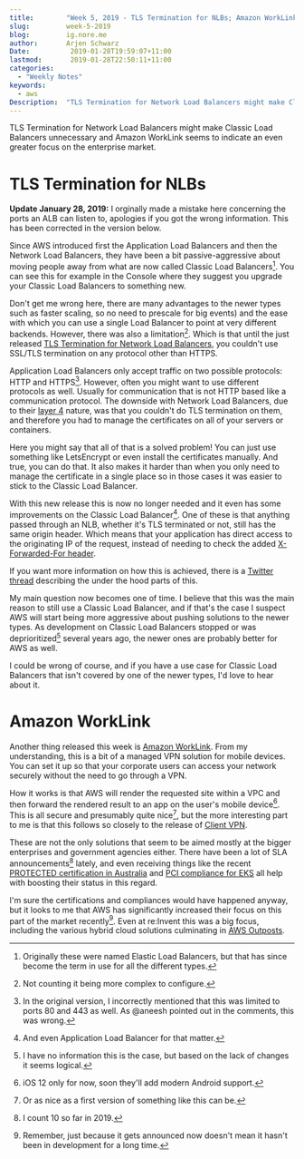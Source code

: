 ```yaml
---
title:        "Week 5, 2019 - TLS Termination for NLBs; Amazon WorkLink"
slug:         week-5-2019
blog:         ig.nore.me  
author:       Arjen Schwarz  
Date:          2019-01-28T19:59:07+11:00
lastmod:       2019-01-28T22:50:11+11:00
categories:   
  - "Weekly Notes"
keywords:
  - aws
Description:  "TLS Termination for Network Load Balancers might make Classic Load Balancers unnecessary and Amazon WorkLink seems to indicate an even greater focus on the enterprise market."
---
```


TLS Termination for Network Load Balancers might make Classic Load Balancers unnecessary and Amazon WorkLink seems to indicate an even greater focus on the enterprise market.

# TLS Termination for NLBs

<div class='ignoreme-update'>
<strong>Update January 28, 2019:</strong> I orginally made a mistake here concerning the ports an ALB can listen to, apologies if you got the wrong information. This has been corrected in the version below.
</div>

Since AWS introduced first the Application Load Balancers and then the Network Load Balancers, they have been a bit passive-aggressive about moving people away from what are now called Classic Load Balancers[^1]. You can see this for example in the Console where they suggest you upgrade your Classic Load Balancers to something new.

Don't get me wrong here, there are many advantages to the newer types such as faster scaling, so no need to prescale for big events) and the ease with which you can use a single Load Balancer to point at very different backends. However, there was also a limitation[^2]. Which is that until the just released [TLS Termination for Network Load Balancers](https://aws.amazon.com/blogs/aws/new-tls-termination-for-network-load-balancers/), you couldn't use SSL/TLS termination on any protocol other than HTTPS.

Application Load Balancers only accept traffic on two possible protocols: HTTP and HTTPS[^9]. However, often you might want to use different protocols as well. Usually for communication that is not HTTP based like a communication protocol. The downside with Network Load Balancers, due to their [layer 4](https://en.m.wikipedia.org/wiki/Transport_layer) nature, was that you couldn't do TLS termination on them, and therefore you had to manage the certificates on all of your servers or containers.

Here you might say that all of that is a solved problem! You can just use something like LetsEncrypt or even install the certificates manually. And true, you can do that. It also makes it harder than when you only need to manage the certificate in a single place so in those cases it was easier to stick to the Classic Load Balancer.

With this new release this is now no longer needed and it even has some improvements on the Classic Load Balancer[^3]. One of these is that anything passed through an NLB, whether it's TLS terminated or not, still has the same origin header. Which means that your application has direct access to the originating IP of the request, instead of needing to check the added [X-Forwarded-For header](https://en.m.wikipedia.org/wiki/X-Forwarded-For).

If you want more information on how this is achieved, there is a [Twitter thread](https://twitter.com/colmmacc/status/1088510453767000064) describing the under the hood parts of this.

My main question now becomes one of time. I believe that this was the main reason to still use a Classic Load Balancer, and if that's the case I suspect AWS will start being more aggressive about pushing solutions to the newer types. As development on Classic Load Balancers stopped or was deprioritized[^4] several years ago, the newer ones are probably better for AWS as well.

I could be wrong of course, and if you have a use case for Classic Load Balancers that isn't covered by one of the newer types, I'd love to hear about it.

# Amazon WorkLink

Another thing released this week is [Amazon WorkLink](https://aws.amazon.com/blogs/aws/amazon-worklink-secure-one-click-mobile-access-to-internal-websites-and-applications/). From my understanding, this is a bit of a managed VPN solution for mobile devices. You can set it up so that your corporate users can access your network securely without the need to go through a VPN.

How it works is that AWS will render the requested site within a VPC and then forward the rendered result to an app on the user's mobile device[^5]. This is all secure and presumably quite nice[^6], but the more interesting part to me is that this follows so closely to the release of [Client VPN](/weekly-notes/week-3-2019/).

These are not the only solutions that seem to be aimed mostly at the bigger enterprises and government agencies either. There have been a lot of SLA announcements[^7] lately, and even receiving things like the recent [PROTECTED certification in Australia](https://aws.amazon.com/blogs/security/aws-awarded-protected-certification-in-australia/) and [PCI compliance for EKS](https://aws.amazon.com/about-aws/whats-new/2019/01/amazon-eks-achieves-iso-and-pci-compliance/) all help with boosting their status in this regard. 

I'm sure the certifications and compliances would have happened anyway, but it looks to me that AWS has significantly increased their focus on this part of the market recently[^8]. Even at re:Invent this was a big focus, including the various hybrid cloud solutions culminating in [AWS Outposts](https://aws.amazon.com/outposts/).

[^1]:	Originally these were named Elastic Load Balancers, but that has since become the term in use for all the different types.

[^2]:	Not counting it being more complex to configure.

[^3]:	And even Application Load Balancer for that matter.

[^4]:	I have no information this is the case, but based on the lack of changes it seems logical.

[^5]:	iOS 12 only for now, soon they'll add modern Android support.

[^6]:	Or as nice as a first version of something like this can be.

[^7]:	I count 10 so far in 2019.

[^8]:	Remember, just because it gets announced now doesn't mean it hasn't been in development for a long time.

[^9]: In the original version, I incorrectly mentioned that this was limited to ports 80 and 443 as well. As @aneesh pointed out in the comments, this was wrong.